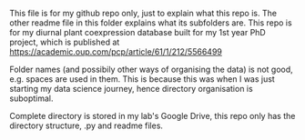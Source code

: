This file is for my github repo only, just to explain what this repo is. 
The other readme file in this folder explains what its subfolders are. 
This repo is for my diurnal plant coexpression database built for my 1st year PhD project, which is published at
https://academic.oup.com/pcp/article/61/1/212/5566499

Folder names (and possibily other ways of organising the data) is not good, e.g. spaces are used in them. This is because
this was when I was just starting my data science journey, hence directory organisation is suboptimal.

Complete directory is stored in my lab's Google Drive, this repo only has the directory structure, .py and readme files.

